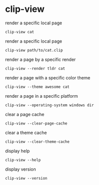 # clip-view

render a specific local page

    clip-view cat


render a specific local page

    clip-view path/to/cat.clip


render a page by a specific render

    clip-view --render tldr cat


render a page with a specific color theme

    clip-view --theme awesome cat


render a page in a specific platform

    clip-view --operating-system windows dir


clear a page cache

    clip-view --clear-page-cache


clear a theme cache

    clip-view --clear-theme-cache


display help

    clip-view --help


display version

    clip-view --version
